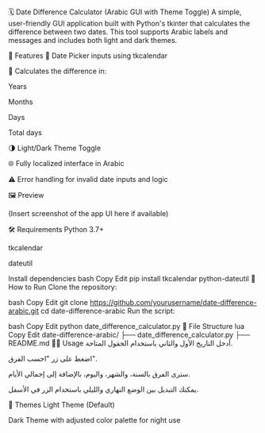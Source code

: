 🗓️ Date Difference Calculator (Arabic GUI with Theme Toggle)
A simple, user-friendly GUI application built with Python's tkinter that calculates the difference between two dates. This tool supports Arabic labels and messages and includes both light and dark themes.

🌟 Features
📅 Date Picker inputs using tkcalendar

🧮 Calculates the difference in:

Years

Months

Days

Total days

🌗 Light/Dark Theme Toggle

🌐 Fully localized interface in Arabic

⚠️ Error handling for invalid date inputs and logic

🖼️ Preview

(Insert screenshot of the app UI here if available)

🛠️ Requirements
Python 3.7+

tkcalendar

dateutil

Install dependencies
bash
Copy
Edit
pip install tkcalendar python-dateutil
🚀 How to Run
Clone the repository:

bash
Copy
Edit
git clone https://github.com/yourusername/date-difference-arabic.git
cd date-difference-arabic
Run the script:

bash
Copy
Edit
python date_difference_calculator.py
📂 File Structure
lua
Copy
Edit
date-difference-arabic/
├── date_difference_calculator.py
├── README.md
🧑‍💻 Usage
أدخل التاريخ الأول والثاني باستخدام الحقول المتاحة.

اضغط على زر "احسب الفرق".

سترى الفرق بالسنة، والشهر، واليوم، بالإضافة إلى إجمالي الأيام.

يمكنك التبديل بين الوضع النهاري والليلي باستخدام الزر في الأسفل.

🌙 Themes
Light Theme (Default)

Dark Theme with adjusted color palette for night use
